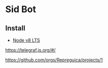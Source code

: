 # Sid Bot

## Install
* [Node v8 LTS](https://nodejs.org/en/)

https://telegraf.js.org/#/

https://github.com/orgs/Repreguica/projects/1